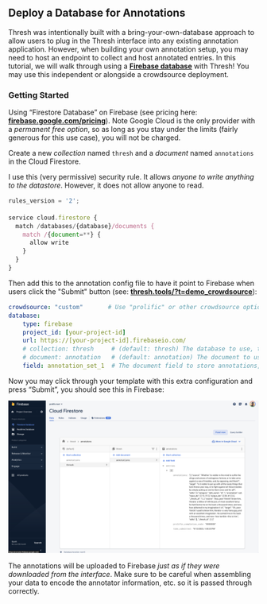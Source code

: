 ## Deploy a Database for Annotations

Thresh was intentionally built with a bring-your-own-database approach to allow users to plug in the Thresh interface into any existing annotation application. However, when building your own annotation setup, you may need to host an endpoint to collect and host annotated entries. In this tutorial, we will walk through using a [**Firebase database**](https://firebase.google.com/) with Thresh! You may use this independent or alongside a crowdsource deployment.

### Getting Started

Using “Firestore Database” on Firebase (see pricing here: [**firebase.google.com/pricing**](https://firebase.google.com/pricing)). Note Google Cloud is the only provider with a *permanent free option*, so as long as you stay under the limits (fairly generous for this use case), you will not be charged.

Create a new *collection* named `thresh` and a *document* named `annotations` in the Cloud Firestore.

I use this (very permissive) security rule. It allows *anyone to write anything to the datastore*. However, it does not allow anyone to read.

```javascript
rules_version = '2';

service cloud.firestore {
  match /databases/{database}/documents {
    match /{document=**} {
      allow write
    }
  }
}
```

Then add this to the annotation config file to have it point to Firebase when users click the "Submit" button (see: [**thresh.tools/?t=demo_crowdsource**](thresh.tools/?t=demo_crowdsource)):

```yaml
crowdsource: "custom"       # Use "prolific" or other crowdsource options here, "custom" for your own database setup
database: 
    type: firebase
    project_id: [your-project-id]
    url: https://[your-project-id].firebaseio.com/
    # collection: thresh     # (default: thresh) The database to use, this must exist on the firestore
    # document: annotation   # (default: annotation) The document to use, this must exist on the firestore
    field: annotation_set_1  # The document field to store annotations, we recommend changing this value between data collection runs
```

Now you may click through your template with this extra configuration and press “Submit”, you should see this in Firebase:

<div align="center">
    <img src="../public/img/firebase.png" width="600" />
</div>

The annotations will be uploaded to Firebase *just as if they were downloaded from the interface*. Make sure to be careful when assembling your data to encode the annotator information, etc. so it is passed through correctly.